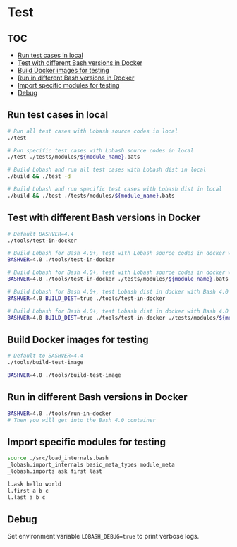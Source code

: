 # Test

## TOC

<!-- MarkdownTOC GFM -->

- [Run test cases in local](#run-test-cases-in-local)
- [Test with different Bash versions in Docker](#test-with-different-bash-versions-in-docker)
- [Build Docker images for testing](#build-docker-images-for-testing)
- [Run in different Bash versions in Docker](#run-in-different-bash-versions-in-docker)
- [Import specific modules for testing](#import-specific-modules-for-testing)
- [Debug](#debug)

<!-- /MarkdownTOC -->

## Run test cases in local

```sh
# Run all test cases with Lobash source codes in local
./test

# Run specific test cases with Lobash source codes in local
./test ./tests/modules/${module_name}.bats

# Build Lobash and run all test cases with Lobash dist in local
./build && ./test -d

# Build Lobash and run specific test cases with Lobash dist in local
./build && ./test ./tests/modules/${module_name}.bats
```

## Test with different Bash versions in Docker

```sh
# Default BASHVER=4.4
./tools/test-in-docker

# Build Lobash for Bash 4.0+, test with Lobash source codes in docker with Bash 4.0
BASHVER=4.0 ./tools/test-in-docker

# Build Lobash for Bash 4.0+, test with Lobash source codes in docker with Bash 4.0
BASHVER=4.0 ./tools/test-in-docker ./tests/modules/${module_name}.bats

# Build Lobash for Bash 4.0+, test Lobash dist in docker with Bash 4.0
BASHVER=4.0 BUILD_DIST=true ./tools/test-in-docker

# Build Lobash for Bash 4.0+, test Lobash dist in docker with Bash 4.0
BASHVER=4.0 BUILD_DIST=true ./tools/test-in-docker ./tests/modules/${module_name}.bats
```

## Build Docker images for testing

```sh
# Default to BASHVER=4.4
./tools/build-test-image

BASHVER=4.0 ./tools/build-test-image
```

## Run in different Bash versions in Docker

```sh
BASHVER=4.0 ./tools/run-in-docker
# Then you will get into the Bash 4.0 container
```

## Import specific modules for testing

```sh
source ./src/load_internals.bash
_lobash.import_internals basic_meta_types module_meta
_lobash.imports ask first last

l.ask hello world
l.first a b c
l.last a b c
```

## Debug

Set environment variable `LOBASH_DEBUG=true` to print verbose logs.
